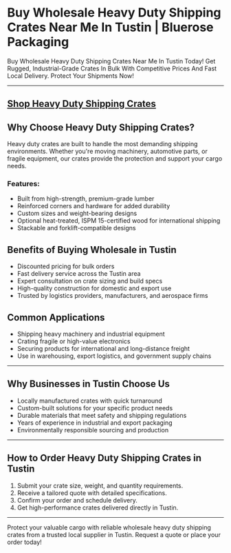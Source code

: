 # Buy Wholesale Heavy Duty Shipping Crates Near Me In Tustin | Bluerose Packaging 

Buy Wholesale Heavy Duty Shipping Crates Near Me In Tustin Today! Get Rugged, Industrial-Grade Crates In Bulk With Competitive Prices And Fast Local Delivery. Protect Your Shipments Now!

---
[Shop Heavy Duty Shipping Crates](https://www.bluerosepackaging.com/product/heavy-duty-shipping-crates/)
---

## Why Choose Heavy Duty Shipping Crates?

Heavy duty crates are built to handle the most demanding shipping environments. Whether you're moving machinery, automotive parts, or fragile equipment, our crates provide the protection and support your cargo needs.

### Features:

- Built from high-strength, premium-grade lumber  
- Reinforced corners and hardware for added durability  
- Custom sizes and weight-bearing designs  
- Optional heat-treated, ISPM 15-certified wood for international shipping  
- Stackable and forklift-compatible designs  

## Benefits of Buying Wholesale in Tustin

- Discounted pricing for bulk orders  
- Fast delivery service across the Tustin area  
- Expert consultation on crate sizing and build specs  
- High-quality construction for domestic and export use  
- Trusted by logistics providers, manufacturers, and aerospace firms  

## Common Applications

- Shipping heavy machinery and industrial equipment  
- Crating fragile or high-value electronics  
- Securing products for international and long-distance freight  
- Use in warehousing, export logistics, and government supply chains  

---

## Why Businesses in Tustin Choose Us

- Locally manufactured crates with quick turnaround  
- Custom-built solutions for your specific product needs  
- Durable materials that meet safety and shipping regulations  
- Years of experience in industrial and export packaging  
- Environmentally responsible sourcing and production  

---

## How to Order Heavy Duty Shipping Crates in Tustin

1. Submit your crate size, weight, and quantity requirements.  
2. Receive a tailored quote with detailed specifications.  
3. Confirm your order and schedule delivery.  
4. Get high-performance crates delivered directly in Tustin.  

---

Protect your valuable cargo with reliable wholesale heavy duty shipping crates from a trusted local supplier in Tustin. Request a quote or place your order today!

